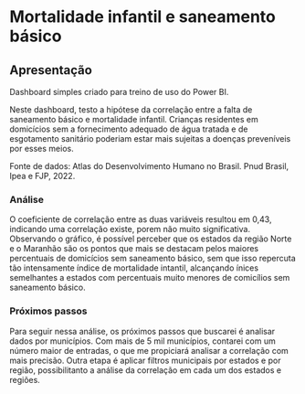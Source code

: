 # Mortalidade infantil e saneamento básico

## Apresentação

Dashboard simples criado para treino de uso do Power BI. 

Neste dashboard, testo a hipótese da correlação entre a falta de saneamento básico e mortalidade infantil. Crianças residentes em domicícios sem a fornecimento adequado de água tratada e de esgotamento sanitário poderiam estar mais sujeitas a doenças preveníveis por esses meios. 

Fonte de dados: Atlas do Desenvolvimento Humano no Brasil. Pnud Brasil, Ipea e FJP, 2022.

### Análise

O coeficiente de correlação entre as duas variáveis resultou em 0,43, indicando uma correlação existe, porem não muito significativa. 
Observando o gráfico, é possível perceber que os estados da região Norte e o Maranhão são os pontos que mais se destacam pelos maiores percentuais de domicícios sem saneamento básico, sem que isso repercuta tão intensamente índice de mortalidade intantil, alcançando ínices semelhantes a estados com percentuais muito menores de comicílios sem saneamento básico.

### Próximos passos

Para seguir nessa análise, os próximos passos que buscarei é analisar dados por municípios. Com mais de 5 mil municípios, contarei com um número maior de entradas, o que me propiciará analisar a correlação com mais precisão.
Outra etapa é aplicar filtros municipais por estados e por região, possibilitanto a análise da correlação em cada um dos estados e regiões.
